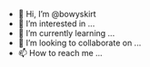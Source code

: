 - 👋 Hi, I’m @bowyskirt
- 👀 I’m interested in ...
- 🌱 I’m currently learning ...
- 💞️ I’m looking to collaborate on ...
- 📫 How to reach me ...

<!---
bowyskirt/bowyskirt is a ✨ special ✨ repository because its `README.md` (this file) appears on your GitHub profile.
You can click the Preview link to take a look at your changes.
--->
